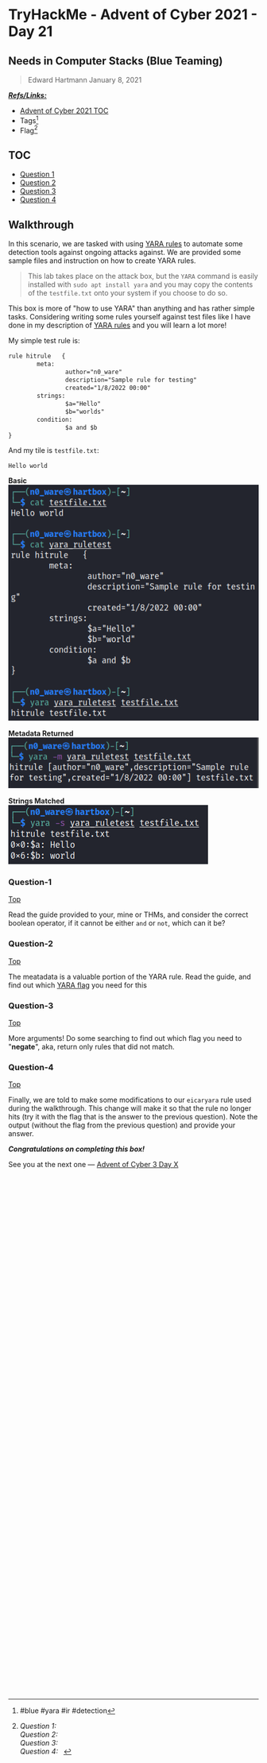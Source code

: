 # TryHackMe - Advent of Cyber 2021 - Day 21
## Needs in Computer Stacks (Blue Teaming)
> Edward Hartmann
> January 8, 2021

***<u>Refs/Links:</u>***
- [Advent of Cyber 2021 TOC](Advent%20of%20Cyber%20Table%20of%20Contents.md)  
-  Tags[^1]
-  Flag[^2]

[^1]: #blue #yara #ir #detection
[^2]: *Question 1:* ` `  
					*Question 2:* ` `  
					*Question 3:* ` `  
					*Question 4:* ` `  

## TOC
- [Question 1](#Question-1)
- [Question 2](#Question-2)
- [Question 3](#Question-3)
- [Question 4](#Question-4)

## Walkthrough
In this scenario, we are tasked with using [YARA rules](../../../Knowledge%20Base/Concepts/Defense/YARA%20Rules.md) to automate some detection tools against ongoing attacks against. We are provided some sample files and instruction on how to create YARA rules.

> This lab takes place on the attack box, but the `YARA` command is easily installed with `sudo apt install yara` and you may copy the contents of the `testfile.txt` onto your system if you choose to do so. 

This box is more of "how to use YARA" than anything and has rather simple tasks. Considering writing some rules yourself against test files like I have done in my description of [YARA rules](../../../Knowledge%20Base/Concepts/Defense/YARA%20Rules.md) and you will learn a lot more!

My simple test rule is:
```
rule hitrule   {
        meta:
                author="n0_ware"
                description="Sample rule for testing"
                created="1/8/2022 00:00"
        strings:
                $a="Hello"
                $b="worlds"
        condition:
                $a and $b
}
```

And my tile is `testfile.txt`:
```
Hello world
```

**Basic**
![Test File Hit](../../../Knowledge%20Base/Concepts/Photos%20(Concepts)/YARA-Rules-Testing.png)

**Metadata Returned**
![Metadata Returned](../../../Knowledge%20Base/Concepts/Photos%20(Concepts)/YARA-Rules-Testing-Meatdata.png)

**Strings Matched**
![Matched Strings](../../../Knowledge%20Base/Concepts/Photos%20(Concepts)/YARA-Rules-Testing-Matched-Strings.png)

### Question-1
[Top](#TOC)

Read  the guide provided to your, mine or THMs, and consider the correct boolean operator, if it cannot be either `and` or `not`, which can it be?

### Question-2
[Top](#TOC)

The meatadata is a valuable portion of the YARA rule. Read the guide, and find out which [YARA flag](../../../Knowledge%20Base/Concepts/Defense/YARA%20Rules.md#Arguments) you need for this 

### Question-3
[Top](#TOC)

More arguments! Do some searching to find out which flag you need to "**negate**", aka, return only rules that did not match. 

### Question-4
[Top](#TOC)

Finally, we are told to make some modifications to our `eicaryara`	 rule used during the walkthrough. This change will make it so that the rule no longer hits (try it with the flag that is the answer to the previous question). Note the output (without the flag from the previous question) and provide your answer.

***Congratulations on completing this box!***  

See you at the next one &mdash; [Advent of Cyber 3 Day X](AoC-2021_DayXX.md)
</br>
</br>
</br>
</br>
</br>
</br>
</br>
</br>
</br>
</br>
</br>
</br>
</br>
</br>
</br>
</br>
</br>
</br>
</br>
</br>
</br>
</br>
</br>
</br>
</br>
</br>
</br>
</br>
</br>
</br>
</br>
</br>
</br>
</br>
</br>
</br>
</br>
</br>
</br>
</br>
</br>
</br>
</br>
</br>
</br>
</br>
</br>
</br>
</br>
</br>
</br>
</br>
</br>
</br>
</br>
</br>
</br>
</br>
</br>
</br>
</br>
</br>
</br>
